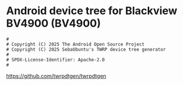 # Android device tree for Blackview BV4900 (BV4900)

```
#
# Copyright (C) 2025 The Android Open Source Project
# Copyright (C) 2025 SebaUbuntu's TWRP device tree generator
#
# SPDX-License-Identifier: Apache-2.0
#
```
https://github.com/twrpdtgen/twrpdtgen
